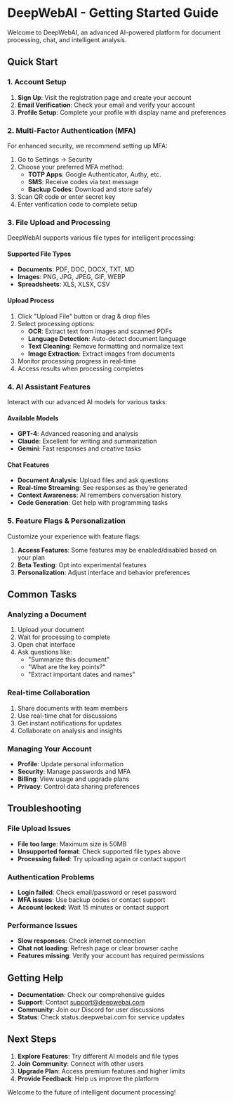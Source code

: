 # DeepWebAI - Getting Started Guide

Welcome to DeepWebAI, an advanced AI-powered platform for document processing, chat, and intelligent analysis.

## Quick Start

### 1. Account Setup
1. **Sign Up**: Visit the registration page and create your account
2. **Email Verification**: Check your email and verify your account
3. **Profile Setup**: Complete your profile with display name and preferences

### 2. Multi-Factor Authentication (MFA)
For enhanced security, we recommend setting up MFA:
1. Go to Settings → Security
2. Choose your preferred MFA method:
   - **TOTP Apps**: Google Authenticator, Authy, etc.
   - **SMS**: Receive codes via text message
   - **Backup Codes**: Download and store safely
3. Scan QR code or enter secret key
4. Enter verification code to complete setup

### 3. File Upload and Processing
DeepWebAI supports various file types for intelligent processing:

#### Supported File Types
- **Documents**: PDF, DOC, DOCX, TXT, MD
- **Images**: PNG, JPG, JPEG, GIF, WEBP
- **Spreadsheets**: XLS, XLSX, CSV

#### Upload Process
1. Click "Upload File" button or drag & drop files
2. Select processing options:
   - **OCR**: Extract text from images and scanned PDFs
   - **Language Detection**: Auto-detect document language
   - **Text Cleaning**: Remove formatting and normalize text
   - **Image Extraction**: Extract images from documents
3. Monitor processing progress in real-time
4. Access results when processing completes

### 4. AI Assistant Features
Interact with our advanced AI models for various tasks:

#### Available Models
- **GPT-4**: Advanced reasoning and analysis
- **Claude**: Excellent for writing and summarization
- **Gemini**: Fast responses and creative tasks

#### Chat Features
- **Document Analysis**: Upload files and ask questions
- **Real-time Streaming**: See responses as they're generated
- **Context Awareness**: AI remembers conversation history
- **Code Generation**: Get help with programming tasks

### 5. Feature Flags & Personalization
Customize your experience with feature flags:

1. **Access Features**: Some features may be enabled/disabled based on your plan
2. **Beta Testing**: Opt into experimental features
3. **Personalization**: Adjust interface and behavior preferences

## Common Tasks

### Analyzing a Document
1. Upload your document
2. Wait for processing to complete
3. Open chat interface
4. Ask questions like:
   - "Summarize this document"
   - "What are the key points?"
   - "Extract important dates and names"

### Real-time Collaboration
1. Share documents with team members
2. Use real-time chat for discussions
3. Get instant notifications for updates
4. Collaborate on analysis and insights

### Managing Your Account
- **Profile**: Update personal information
- **Security**: Manage passwords and MFA
- **Billing**: View usage and upgrade plans
- **Privacy**: Control data sharing preferences

## Troubleshooting

### File Upload Issues
- **File too large**: Maximum size is 50MB
- **Unsupported format**: Check supported file types above
- **Processing failed**: Try uploading again or contact support

### Authentication Problems
- **Login failed**: Check email/password or reset password
- **MFA issues**: Use backup codes or contact support
- **Account locked**: Wait 15 minutes or contact support

### Performance Issues
- **Slow responses**: Check internet connection
- **Chat not loading**: Refresh page or clear browser cache
- **Features missing**: Verify your account has required permissions

## Getting Help

- **Documentation**: Check our comprehensive guides
- **Support**: Contact support@deepwebai.com
- **Community**: Join our Discord for user discussions
- **Status**: Check status.deepwebai.com for service updates

## Next Steps

1. **Explore Features**: Try different AI models and file types
2. **Join Community**: Connect with other users
3. **Upgrade Plan**: Access premium features and higher limits
4. **Provide Feedback**: Help us improve the platform

Welcome to the future of intelligent document processing!
